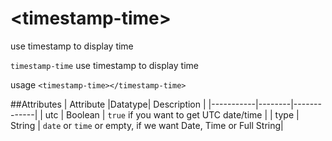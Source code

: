 # \<timestamp-time\>

use timestamp to display time


`timestamp-time`
use timestamp to display time

usage `<timestamp-time></timestamp-time>`

##Attributes
| Attribute |Datatype| Description |
|-----------|--------|-------------|
| utc | Boolean | `true` if you want to get UTC date/time |
| type | String | `date` or `time` or empty, if we want Date, Time or Full String|
